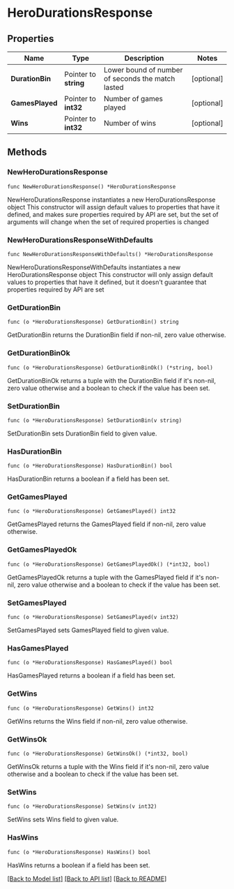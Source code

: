 # HeroDurationsResponse

## Properties

Name | Type | Description | Notes
------------ | ------------- | ------------- | -------------
**DurationBin** | Pointer to **string** | Lower bound of number of seconds the match lasted | [optional] 
**GamesPlayed** | Pointer to **int32** | Number of games played | [optional] 
**Wins** | Pointer to **int32** | Number of wins | [optional] 

## Methods

### NewHeroDurationsResponse

`func NewHeroDurationsResponse() *HeroDurationsResponse`

NewHeroDurationsResponse instantiates a new HeroDurationsResponse object
This constructor will assign default values to properties that have it defined,
and makes sure properties required by API are set, but the set of arguments
will change when the set of required properties is changed

### NewHeroDurationsResponseWithDefaults

`func NewHeroDurationsResponseWithDefaults() *HeroDurationsResponse`

NewHeroDurationsResponseWithDefaults instantiates a new HeroDurationsResponse object
This constructor will only assign default values to properties that have it defined,
but it doesn't guarantee that properties required by API are set

### GetDurationBin

`func (o *HeroDurationsResponse) GetDurationBin() string`

GetDurationBin returns the DurationBin field if non-nil, zero value otherwise.

### GetDurationBinOk

`func (o *HeroDurationsResponse) GetDurationBinOk() (*string, bool)`

GetDurationBinOk returns a tuple with the DurationBin field if it's non-nil, zero value otherwise
and a boolean to check if the value has been set.

### SetDurationBin

`func (o *HeroDurationsResponse) SetDurationBin(v string)`

SetDurationBin sets DurationBin field to given value.

### HasDurationBin

`func (o *HeroDurationsResponse) HasDurationBin() bool`

HasDurationBin returns a boolean if a field has been set.

### GetGamesPlayed

`func (o *HeroDurationsResponse) GetGamesPlayed() int32`

GetGamesPlayed returns the GamesPlayed field if non-nil, zero value otherwise.

### GetGamesPlayedOk

`func (o *HeroDurationsResponse) GetGamesPlayedOk() (*int32, bool)`

GetGamesPlayedOk returns a tuple with the GamesPlayed field if it's non-nil, zero value otherwise
and a boolean to check if the value has been set.

### SetGamesPlayed

`func (o *HeroDurationsResponse) SetGamesPlayed(v int32)`

SetGamesPlayed sets GamesPlayed field to given value.

### HasGamesPlayed

`func (o *HeroDurationsResponse) HasGamesPlayed() bool`

HasGamesPlayed returns a boolean if a field has been set.

### GetWins

`func (o *HeroDurationsResponse) GetWins() int32`

GetWins returns the Wins field if non-nil, zero value otherwise.

### GetWinsOk

`func (o *HeroDurationsResponse) GetWinsOk() (*int32, bool)`

GetWinsOk returns a tuple with the Wins field if it's non-nil, zero value otherwise
and a boolean to check if the value has been set.

### SetWins

`func (o *HeroDurationsResponse) SetWins(v int32)`

SetWins sets Wins field to given value.

### HasWins

`func (o *HeroDurationsResponse) HasWins() bool`

HasWins returns a boolean if a field has been set.


[[Back to Model list]](../README.md#documentation-for-models) [[Back to API list]](../README.md#documentation-for-api-endpoints) [[Back to README]](../README.md)


